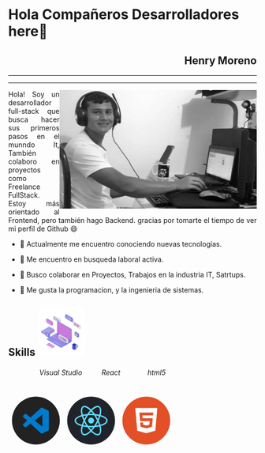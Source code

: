 
<!-- - 🔭 I’m currently working on ...
- 🌱 I’m currently learning ...
- 🤔 I’m looking for help with ...
- 💬 Ask me about ...
- 📫 How to reach me: ...
- 😄 Pronouns: ...
- ⚡ Fun fact: ... -->
 # Hola Compañeros Desarrolladores here👋



<div align="right">

## Henry Moreno
----
----
</div>

<img width="400" height="auto" src="./Henry.jpg" align="right"/>
<p align="justify">   
Hola! Soy un desarrollador full-stack 
que busca hacer sus primeros pasos en el munndo It,
También colaboro en proyectos como Freelance FullStack.
Estoy más orientado al Frontend, pero también hago Backend.
gracias por tomarte el tiempo de ver 
mi perfil de Github 😄 

- 🔭 Actualmente me encuentro conociendo nuevas tecnologias.

- 🌱 Me encuentro en busqueda laboral activa.

- 👯 Busco colaborar en Proyectos, Trabajos en la industria IT, Satrtups.

- 💬 Me gusta la programacion, y la ingenieria de sistemas.
</p>


<!-- link de programacion -->

<h2> Skills <img src="./skill.gif" width="96px"></h2>


<div>

   ######                 Visual Studio          React              html5




[<?xml version="1.0" encoding="UTF-8" standalone="no"?><!-- Generator: Gravit.io --><svg xmlns="http://www.w3.org/2000/svg" xmlns:xlink="http://www.w3.org/1999/xlink" style="isolation:isolate" viewBox="0 0 150 150" width="112px" height="112px"><defs><clipPath id="_clipPath_nyVmrPhMj6MfkKRCT7IkpyQs9VNX1G3m"><rect width="150" height="150"/></clipPath></defs><g clip-path="url(#_clipPath_nyVmrPhMj6MfkKRCT7IkpyQs9VNX1G3m)"><circle vector-effect="non-scaling-stroke" cx="75" cy="75" r="65" fill="rgb(34,34,34)"/><path d=" M 107.691 47.403 L 93.208 40.434 C 91.53 39.626 89.525 39.967 88.209 41.284 L 60.473 66.587 L 48.393 57.416 C 47.269 56.563 45.696 56.633 44.652 57.583 L 40.776 61.107 C 40.165 61.662 39.817 62.449 39.816 63.274 C 39.816 64.1 40.163 64.887 40.773 65.443 L 51.249 75.001 L 40.773 84.559 C 40.163 85.115 39.816 85.903 39.816 86.728 C 39.817 87.554 40.165 88.341 40.776 88.896 L 44.655 92.417 C 45.699 93.367 47.272 93.437 48.396 92.584 L 60.476 83.413 L 88.212 108.716 C 89.527 110.033 91.531 110.374 93.208 109.566 L 107.697 102.597 C 109.219 101.862 110.185 100.322 110.184 98.633 L 110.184 51.367 C 110.184 49.677 109.215 48.136 107.691 47.403 L 107.691 47.403 Z  M 92.604 90.974 L 71.558 75.001 L 92.604 59.028 L 92.604 90.974 Z " fill="rgb(0,122,204)"/></g></svg>](https://code.visualstudio.com/)[<?xml version="1.0" encoding="UTF-8" standalone="no"?><!-- Generator: Gravit.io --><svg xmlns="http://www.w3.org/2000/svg" xmlns:xlink="http://www.w3.org/1999/xlink" style="isolation:isolate" viewBox="0 0 150 150" width="112px" height="112px"><circle vector-effect="non-scaling-stroke" cx="75" cy="75" r="65" fill="rgb(32,35,42)"/><path d=" M 75 66.977 C 72.134 66.977 69.486 68.506 68.053 70.988 C 66.621 73.469 66.621 76.527 68.053 79.009 C 69.486 81.491 72.134 83.019 75 83.019 C 77.866 83.019 80.514 81.491 81.947 79.009 C 83.379 76.527 83.379 73.469 81.947 70.988 C 80.514 68.506 77.866 66.977 75 66.977 L 75 66.977 Z  M 52.53 90.954 L 50.76 90.504 C 37.567 87.171 30 81.512 30 74.983 C 30 68.454 37.567 62.796 50.76 59.462 L 52.53 59.016 L 53.029 60.771 C 54.365 65.375 56.075 69.862 58.14 74.188 L 58.519 74.987 L 58.14 75.786 C 56.071 80.11 54.362 84.598 53.029 89.203 L 52.53 90.954 Z  M 49.939 63.561 C 39.911 66.377 33.757 70.686 33.757 74.983 C 33.757 79.277 39.911 83.586 49.939 86.406 C 51.165 82.505 52.646 78.69 54.371 74.983 C 52.644 71.277 51.163 67.462 49.939 63.561 L 49.939 63.561 Z  M 97.47 90.954 L 96.971 89.196 C 95.636 84.592 93.925 80.106 91.856 75.782 L 91.478 74.983 L 91.856 74.184 C 93.925 69.859 95.635 65.372 96.971 60.767 L 97.47 59.012 L 99.244 59.458 C 112.433 62.792 120 68.451 120 74.983 C 120 81.516 112.433 87.171 99.244 90.504 L 97.47 90.954 Z  M 95.629 74.983 C 97.429 78.879 98.917 82.708 100.061 86.406 C 110.093 83.586 116.243 79.277 116.243 74.983 C 116.243 70.686 110.089 66.381 100.061 63.561 C 98.837 67.462 97.356 71.277 95.629 74.983 L 95.629 74.983 Z  M 49.912 63.542 L 49.414 61.791 C 45.705 48.718 46.83 39.351 52.5 36.081 C 58.061 32.871 66.99 36.662 76.346 46.266 L 77.621 47.574 L 76.346 48.883 C 73.022 52.339 69.984 56.06 67.264 60.009 L 66.758 60.733 L 65.876 60.808 C 61.091 61.185 56.344 61.95 51.682 63.096 L 49.912 63.542 Z  M 57.022 38.679 C 56.018 38.679 55.129 38.897 54.379 39.328 C 50.651 41.477 49.991 48.947 52.56 59.027 C 56.556 58.138 60.606 57.51 64.684 57.148 C 67.037 53.803 69.607 50.616 72.379 47.608 C 66.529 41.912 60.99 38.679 57.022 38.679 Z  M 92.981 115.037 C 92.977 115.037 92.977 115.037 92.981 115.037 C 87.638 115.037 80.775 111.013 73.654 103.701 L 72.379 102.392 L 73.654 101.083 C 76.977 97.626 80.014 93.904 82.733 89.953 L 83.239 89.229 L 84.116 89.154 C 88.904 88.779 93.653 88.016 98.318 86.871 L 100.088 86.424 L 100.59 88.179 C 104.291 101.244 103.17 110.616 97.5 113.882 C 96.123 114.661 94.563 115.059 92.981 115.037 Z  M 77.621 102.358 C 83.471 108.054 89.01 111.287 92.977 111.287 L 92.981 111.287 C 93.983 111.287 94.875 111.069 95.621 110.638 C 99.349 108.489 100.013 101.016 97.44 90.936 C 93.443 91.826 89.392 92.454 85.312 92.814 C 82.963 96.162 80.393 99.35 77.621 102.358 L 77.621 102.358 Z  M 100.088 63.542 L 98.318 63.096 C 93.654 61.947 88.904 61.182 84.116 60.808 L 83.239 60.733 L 82.733 60.009 C 80.015 56.059 76.979 52.338 73.654 48.883 L 72.379 47.574 L 73.654 46.266 C 83.006 36.666 91.931 32.874 97.5 36.081 C 103.17 39.351 104.295 48.718 100.59 61.787 L 100.088 63.542 Z  M 85.313 57.148 C 89.595 57.538 93.664 58.172 97.44 59.027 C 100.013 48.947 99.349 41.477 95.621 39.328 C 91.916 37.187 84.953 40.468 77.621 47.608 C 80.392 50.616 82.961 53.803 85.312 57.148 L 85.313 57.148 Z  M 57.022 115.037 C 55.439 115.06 53.878 114.661 52.5 113.882 C 46.83 110.616 45.705 101.248 49.414 88.179 L 49.909 86.424 L 51.679 86.871 C 56.01 87.962 60.787 88.731 65.873 89.154 L 66.754 89.229 L 67.256 89.953 C 69.977 93.903 73.015 97.625 76.339 101.083 L 77.614 102.392 L 76.339 103.701 C 69.221 111.013 62.359 115.037 57.022 115.037 Z  M 52.56 90.936 C 49.988 101.016 50.651 108.489 54.379 110.638 C 58.08 112.749 65.04 109.494 72.379 102.358 C 69.608 99.348 67.038 96.16 64.684 92.814 C 60.606 92.454 56.556 91.826 52.56 90.936 L 52.56 90.936 Z  M 75 93.291 C 71.914 93.291 68.741 93.156 65.565 92.893 L 64.684 92.818 L 64.178 92.094 C 62.381 89.513 60.692 86.858 59.115 84.137 C 57.543 81.414 56.084 78.626 54.742 75.782 L 54.368 74.983 L 54.743 74.184 C 56.084 71.34 57.543 68.553 59.115 65.829 C 60.668 63.144 62.374 60.467 64.178 57.872 L 64.684 57.148 L 65.565 57.073 C 71.845 56.541 78.159 56.541 84.439 57.073 L 85.316 57.148 L 85.819 57.872 C 89.416 63.036 92.573 68.493 95.258 74.184 L 95.636 74.983 L 95.258 75.782 C 92.579 81.477 89.422 86.934 85.819 92.094 L 85.316 92.818 L 84.439 92.893 C 81.263 93.156 78.086 93.291 75 93.291 Z  M 66.761 89.226 C 72.311 89.642 77.689 89.642 83.243 89.226 C 86.343 84.693 89.096 79.932 91.477 74.983 C 89.1 70.032 86.346 65.27 83.239 60.741 C 77.754 60.324 72.246 60.324 66.761 60.741 C 63.653 65.269 60.898 70.031 58.523 74.983 C 60.907 79.931 63.661 84.692 66.761 89.226 L 66.761 89.226 Z " fill="rgb(97,218,251)"/></svg>](https://es.reactjs.org/)[<?xml version="1.0" encoding="UTF-8" standalone="no"?><!-- Generator: Gravit.io --><svg xmlns="http://www.w3.org/2000/svg" xmlns:xlink="http://www.w3.org/1999/xlink" style="isolation:isolate" viewBox="0 0 150 150" width="112px" height="112px"><circle vector-effect="non-scaling-stroke" cx="75" cy="75" r="65" fill="rgb(227,79,38)"/><path d=" M 45 40.714 L 105 40.714 L 99.543 102.323 L 74.934 109.286 L 50.466 102.32 L 45 40.714 Z  M 65.089 68.571 L 64.426 60.806 L 93.166 60.814 L 93.823 53.323 L 56.177 53.314 L 58.171 76.2 L 84.246 76.2 L 83.314 85.989 L 75 88.286 L 66.557 85.971 L 66.02 79.943 L 58.566 79.943 L 59.509 91.86 L 75 96.003 L 90.369 91.88 L 92.494 68.574 L 65.089 68.574 L 65.089 68.571 Z " fill="rgb(255,255,255)"/></svg>](https://developer.mozilla.org/es/docs/Web/HTML)<div>















<!-- link de redesde sociales -->


<!-- link de  -->
